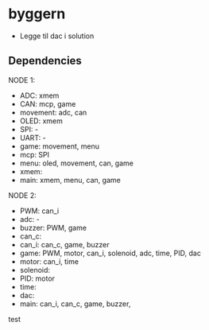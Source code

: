 # byggern
- Legge til dac i solution
## Dependencies
NODE 1:
- ADC: xmem
- CAN: mcp, game
- movement: adc, can
- OLED: xmem
- SPI: -
- UART: -
- game: movement, menu
- mcp: SPI
- menu: oled, movement, can, game
- xmem:
- main: xmem, menu, can, game

NODE 2:
- PWM: can_i
- adc: -
- buzzer: PWM, game
- can_c:
- can_i: can_c, game, buzzer
- game: PWM, motor, can_i, solenoid, adc, time, PID, dac
- motor: can_i, time
- solenoid:
- PID: motor
- time:
- dac:
- main: can_i, can_c, game, buzzer,

test
